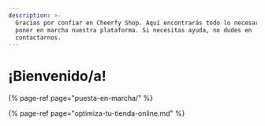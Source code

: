 ```yaml
---
description: >-
  Gracias por confiar en Cheerfy Shop. Aquí encontrarás todo lo necesario para
  poner en marcha nuestra plataforma. Si necesitas ayuda, no dudes en
  contactarnos.
---
```


# ¡Bienvenido/a!



{% page-ref page="puesta-en-marcha/" %}

{% page-ref page="optimiza-tu-tienda-online.md" %}



